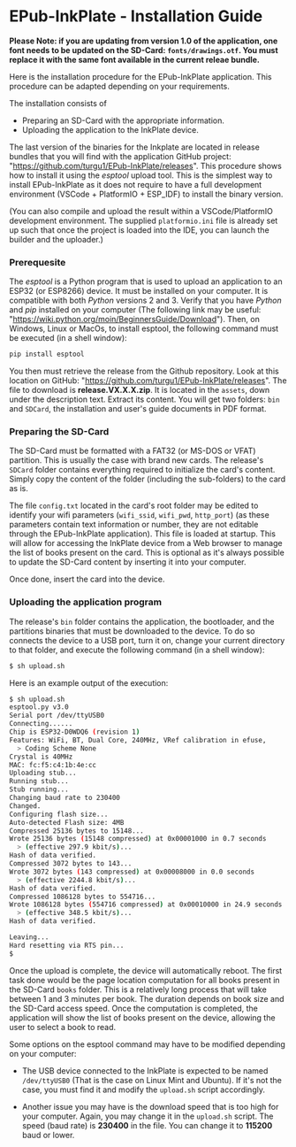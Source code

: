 # EPub-InkPlate - Installation Guide

**Please Note: if you are updating from version 1.0 of the application, one font needs to be updated on the SD-Card: `fonts/drawings.otf`. You must replace it with the same font available in the current releae bundle.**

Here is the installation procedure for the EPub-InkPlate application. This procedure can be adapted depending on your requirements.  

The installation consists of

- Preparing an SD-Card with the appropriate information.
- Uploading the application to the InkPlate device.
  
The last version of the binaries for the Inkplate are located in release bundles that you will find with the application GitHub project: "https://github.com/turgu1/EPub-InkPlate/releases". This procedure shows how to install it using the *esptool* upload tool. This is the simplest way to install EPub-InkPlate as it does not require to have a full development environment (VSCode + PlatformIO + ESP_IDF) to install the binary version.

(You can also compile and upload the result within a VSCode/PlatformIO development environment. The supplied `platformio.ini` file is already set up such that once the project is loaded into the IDE, you can launch the builder and the uploader.)

### Prerequesite

The *esptool* is a Python program that is used to upload an application to an ESP32 (or ESP8266) device. It must be installed on your computer. It is compatible with both *Python* versions 2 and 3. Verify that you have *Python* and *pip* installed on your computer (The following link may be useful: "https://wiki.python.org/moin/BeginnersGuide/Download"). Then, on Windows, Linux or MacOs, to install esptool, the following command must be executed (in a shell window):

```sh
pip install esptool
```

You then must retrieve the release from the Github repository. Look at this location on GitHub: "https://github.com/turgu1/EPub-InkPlate/releases". The file to download is **release.VX.X.X.zip**. It is located in the `assets`, down under the description text. Extract its content. You will get two folders: `bin` and `SDCard`, the installation and user's guide documents in PDF format.


### Preparing the SD-Card

The SD-Card must be formatted with a FAT32 (or MS-DOS or VFAT) partition. This is usually the case with brand new cards. The release's `SDCard` folder contains everything required to initialize the card's content. Simply copy the content of the folder (including the sub-folders) to the card as is.

The file `config.txt` located in the card's root folder may be edited to identify your wifi parameters (`wifi_ssid`, `wifi_pwd`, `http_port`) (as these parameters contain text information or number, they are not editable through the EPub-InkPlate application). This file is loaded at startup. This will allow for accessing the InkPlate device from a Web browser to manage the list of books present on the card. This is optional as it's always possible to update the SD-Card content by inserting it into your computer.

Once done, insert the card into the device.

### Uploading the application program

The release's `bin` folder contains the application, the bootloader, and the partitions binaries that must be downloaded to the device. To do so connects the device to a USB port, turn it on, change your current directory to that folder, and execute the following command (in a shell window):

```sh
$ sh upload.sh
```

Here is an example output of the execution:

```sh
$ sh upload.sh 
esptool.py v3.0
Serial port /dev/ttyUSB0
Connecting......
Chip is ESP32-D0WDQ6 (revision 1)
Features: WiFi, BT, Dual Core, 240MHz, VRef calibration in efuse, 
  > Coding Scheme None
Crystal is 40MHz
MAC: fc:f5:c4:1b:4e:cc
Uploading stub...
Running stub...
Stub running...
Changing baud rate to 230400
Changed.
Configuring flash size...
Auto-detected Flash size: 4MB
Compressed 25136 bytes to 15148...
Wrote 25136 bytes (15148 compressed) at 0x00001000 in 0.7 seconds
  > (effective 297.9 kbit/s)...
Hash of data verified.
Compressed 3072 bytes to 143...
Wrote 3072 bytes (143 compressed) at 0x00008000 in 0.0 seconds
  > (effective 2244.8 kbit/s)...
Hash of data verified.
Compressed 1086128 bytes to 554716...
Wrote 1086128 bytes (554716 compressed) at 0x00010000 in 24.9 seconds
  > (effective 348.5 kbit/s)...
Hash of data verified.

Leaving...
Hard resetting via RTS pin...
$ 
```

Once the upload is complete, the device will automatically reboot. The first task done would be the page location computation for all books present in the SD-Card `books` folder. This is a relatively long process that will take between 1 and 3 minutes per book. The duration depends on book size and the SD-Card access speed. Once the computation is completed, the application will show the list of books present on the device, allowing the user to select a book to read.

Some options on the esptool command may have to be modified depending on your computer:

- The USB device connected to the InkPlate is expected to be named `/dev/ttyUSB0` (That is the case on Linux Mint and Ubuntu). If it's not the case, you must find it and modify the `upload.sh` script accordingly. 

- Another issue you may have is the download speed that is too high for your computer. Again, you may change it in the `upload.sh` script. The speed (baud rate) is **230400** in the file. You can change it to **115200** baud or lower.

